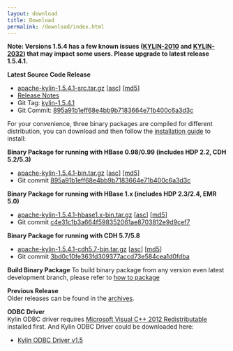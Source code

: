 ```yaml
---
layout: download
title: Download
permalink: /download/index.html
---
```


__Note: Versions 1.5.4 has a few known issues ([KYLIN-2010](https://issues.apache.org/jira/browse/KYLIN-2010) and [KYLIN-2032](https://issues.apache.org/jira/browse/KYLIN-2032)) that may impact some users. Please upgrade to latest release 1.5.4.1.__

__Latest Source Code Release__  

* [apache-kylin-1.5.4.1-src.tar.gz](http://www.apache.org/dyn/closer.cgi/kylin/apache-kylin-1.5.4.1/apache-kylin-1.5.4.1-src.tar.gz) \[[asc](https://dist.apache.org/repos/dist/release/kylin/apache-kylin-1.5.4.1/apache-kylin-1.5.4.1-src.tar.gz.asc)\] \[[md5](https://dist.apache.org/repos/dist/release/kylin/apache-kylin-1.5.4.1/apache-kylin-1.5.4.1-src.tar.gz.md5)\]
* [Release Notes](/docs15/release_notes.html)
* Git Tag: [kylin-1.5.4.1](https://github.com/apache/kylin/tree/kylin-1.5.4.1)
* Git Commit: [895a91b1eff68e4bb9b7183664e71b400c6a3d3c](https://github.com/apache/kylin/commit/895a91b1eff68e4bb9b7183664e71b400c6a3d3c)


For your convenience, three binary packages are compiled for different distribution, you can download and then follow the [installation guide](http://kylin.apache.org/docs15/install) to install:

__Binary Package for running with HBase 0.98/0.99 (includes HDP 2.2, CDH 5.2/5.3)__

* [apache-kylin-1.5.4.1-bin.tar.gz](http://www.apache.org/dyn/closer.cgi/kylin/apache-kylin-1.5.4.1/apache-kylin-1.5.4.1-bin.tar.gz)  \[[asc](https://dist.apache.org/repos/dist/release/kylin/apache-kylin-1.5.4.1/apache-kylin-1.5.4.1-bin.tar.gz.asc)\] \[[md5](https://dist.apache.org/repos/dist/release/kylin/apache-kylin-1.5.4.1/apache-kylin-1.5.4.1-bin.tar.gz.md5)\]
* Git commit [895a91b1eff68e4bb9b7183664e71b400c6a3d3c](https://github.com/apache/kylin/commit/895a91b1eff68e4bb9b7183664e71b400c6a3d3c) 

__Binary Package for running with HBase 1.x (includes HDP 2.3/2.4, EMR 5.0)__

* [apache-kylin-1.5.4.1-hbase1.x-bin.tar.gz](http://www.apache.org/dyn/closer.cgi/kylin/apache-kylin-1.5.4.1/apache-kylin-1.5.4.1-hbase1.x-bin.tar.gz) \[[asc](https://dist.apache.org/repos/dist/release/kylin/apache-kylin-1.5.4.1/apache-kylin-1.5.4.1-hbase1.x-bin.tar.gz.asc)\] \[[md5](https://dist.apache.org/repos/dist/release/kylin/apache-kylin-1.5.4.1/apache-kylin-1.5.4.1-hbase1.x-bin.tar.gz.md5)\]
* Git commit [c4e31c1b3a664f598352061ae8703812e9d9cef7](https://github.com/apache/kylin/commit/c4e31c1b3a664f598352061ae8703812e9d9cef7) 

__Binary Package for running with CDH 5.7/5.8__

* [apache-kylin-1.5.4.1-cdh5.7-bin.tar.gz](http://www.apache.org/dyn/closer.cgi/kylin/apache-kylin-1.5.4.1/apache-kylin-1.5.4.1-cdh5.7-bin.tar.gz) \[[asc](https://dist.apache.org/repos/dist/release/kylin/apache-kylin-1.5.4.1/apache-kylin-1.5.4.1-cdh5.7-bin.tar.gz.asc)\] \[[md5](https://dist.apache.org/repos/dist/release/kylin/apache-kylin-1.5.4.1/apache-kylin-1.5.4.1-cdh5.7-bin.tar.gz.md5)\]
* Git commit [3bd0c10fe363fd309377accd73e584cea1d0fdba](https://github.com/apache/kylin/commit/3bd0c10fe363fd309377accd73e584cea1d0fdba) 

__Build Binary Package__
To build binary package from any version even latest development branch, please refer to [how to package](/development/howto_package.html)

__Previous Release__  
 Older releases can be found in the [archives](https://archive.apache.org/dist/kylin/).
    
__ODBC Driver__  
Kylin ODBC driver requires [Microsoft Visual C++ 2012 Redistributable](http://www.microsoft.com/en-us/download/details.aspx?id=30679) installed first. 
And Kylin ODBC Driver could be downloaded here: 

* [Kylin ODBC Driver v1.5](http://kylin.apache.org/download/KylinODBCDriver-1.5.zip)


